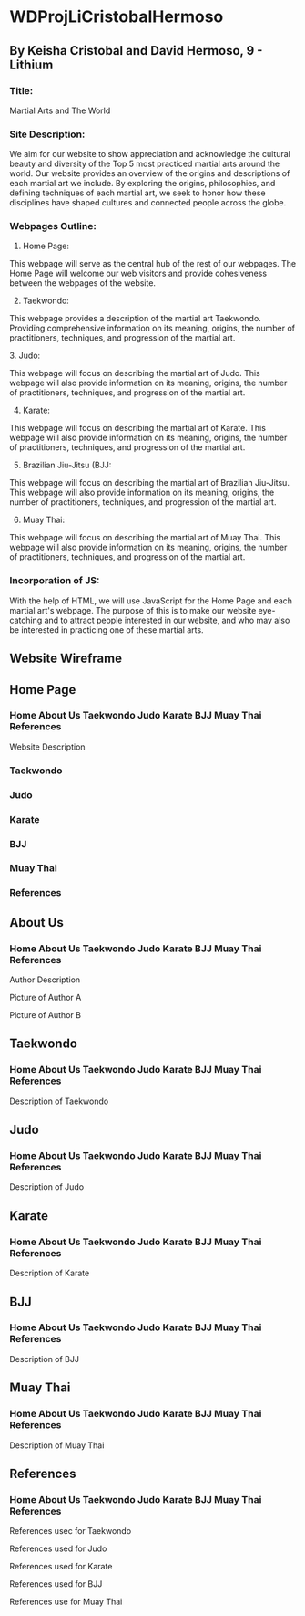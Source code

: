 # WDProjLiCristobalHermoso
## By Keisha Cristobal and David Hermoso, 9 - Lithium

### Title:
<p>Martial Arts and The World</p>

### Site Description:
<p>We aim for our website to show appreciation and acknowledge the cultural beauty and diversity of the Top 5 most practiced martial arts around the world. Our website provides an overview of the origins and descriptions of each martial art we include. By exploring the origins, philosophies, and defining techniques of each martial art, we seek to honor how these disciplines have shaped cultures and connected people across the globe.
</p>

### Webpages Outline:

1. Home Page:
<p>
  This webpage will serve as the central hub of the rest of our webpages. The Home Page will welcome our web visitors and provide cohesiveness between the webpages of the website. 
</p>

2. Taekwondo:
<p> This webpage provides a description of the martial art Taekwondo. Providing comprehensive information on its meaning, origins, the number of practitioners, techniques, and progression of the martial art.
</p>
3. Judo:
<p>
  This webpage will focus on describing the martial art of Judo. This webpage will also provide information on its meaning, origins, the number of practitioners, techniques, and progression of the martial art.
</p>

4. Karate:
<p>
    This webpage will focus on describing the martial art of Karate. This webpage will also provide information on its meaning, origins, the number of practitioners, techniques, and progression of the martial art.
</p> 

5. Brazilian Jiu-Jitsu (BJJ:
<p>
  This webpage will focus on describing the martial art of Brazilian Jiu-Jitsu. This webpage will also provide information on its meaning, origins, the number of practitioners, techniques, and progression of the martial art.
</p>

6. Muay Thai:
<p>
  This webpage will focus on describing the martial art of Muay Thai. This webpage will also provide information on its meaning, origins, the number of practitioners, techniques, and progression of the martial art.
</p>

### Incorporation of JS:
<p>
With the help of HTML, we will use JavaScript for the Home Page and each martial art's webpage. The purpose of this is to make our website eye-catching and to attract people interested in our website, and who may also be interested in practicing one of these martial arts.
</p>


## Website Wireframe

## Home Page
  ### Home About Us Taekwondo Judo Karate BJJ Muay Thai References

<p>Website Description</p>

### Taekwondo
### Judo
### Karate
### BJJ
### Muay Thai
### References

## About Us
  ### Home About Us Taekwondo Judo  Karate BJJ Muay Thai References

<p>Author Description</p>

<p>Picture of Author A</p> <p>Picture of Author B</p>

## Taekwondo
  ### Home About Us Taekwondo Judo  Karate BJJ Muay Thai References
  <p>Description of Taekwondo</p>

## Judo
  ### Home About Us Taekwondo Judo Karate BJJ Muay Thai References
  <p>Description of Judo</p>

## Karate
  ### Home About Us Taekwondo Judo Karate BJJ Muay Thai References
<p>Description of Karate</p>

## BJJ
  ### Home About Us Taekwondo Judo Karate BJJ Muay Thai References
<p>Description of BJJ</p>

## Muay Thai
  ### Home About Us Taekwondo Judo Karate BJJ Muay Thai References
<p>Description of Muay Thai</p>

## References
  ### Home About Us Taekwondo Judo Karate BJJ Muay Thai References

<p>References usec for Taekwondo</p>
<p>References used for Judo</p> 
<p>References used for Karate</p>
<p>References used for BJJ</p>
<p>References use for Muay Thai</p>


